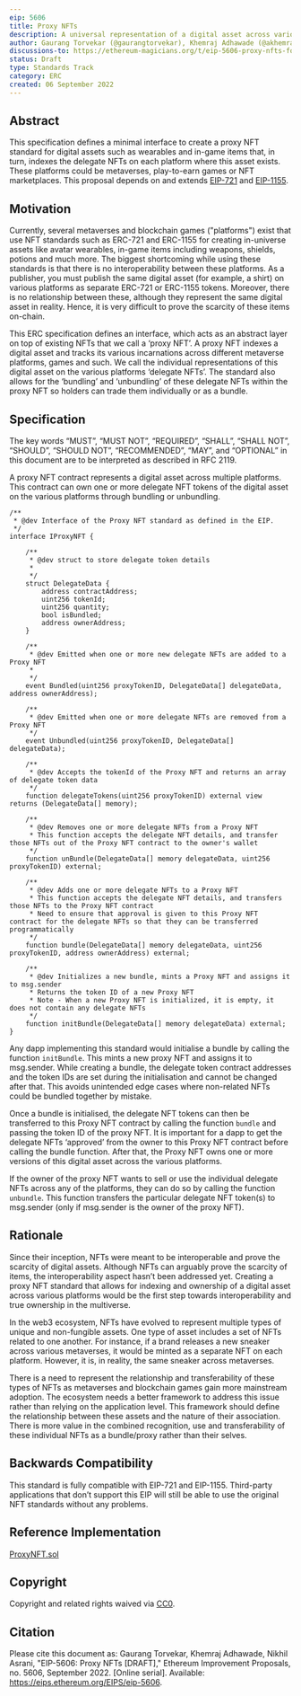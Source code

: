 ```yaml
---
eip: 5606
title: Proxy NFTs
description: A universal representation of a digital asset across various platforms through a wrapper NFT
author: Gaurang Torvekar (@gaurangtorvekar), Khemraj Adhawade (@akhemraj), Nikhil Asrani (@nikhilasrani)
discussions-to: https://ethereum-magicians.org/t/eip-5606-proxy-nfts-for-digital-asset-interoperability/10698
status: Draft
type: Standards Track
category: ERC
created: 06 September 2022
---
```


## Abstract

This specification defines a minimal interface to create a proxy NFT standard for digital assets such as wearables and in-game items that, in turn, indexes the delegate NFTs on each platform where this asset exists. These platforms could be metaverses, play-to-earn games or NFT marketplaces. This proposal depends on and extends [EIP-721](https://eips.ethereum.org/EIPS/eip-721) and [EIP-1155](https://eips.ethereum.org/EIPS/eip-1155).

## Motivation

Currently, several metaverses and blockchain games ("platforms") exist that use NFT standards such as ERC-721 and ERC-1155 for creating in-universe assets like avatar wearables, in-game items including weapons, shields, potions and much more. The biggest shortcoming while using these standards is that there is no interoperability between these platforms. As a publisher, you must publish the same digital asset (for example, a shirt) on various platforms as separate ERC-721 or ERC-1155 tokens. Moreover, there is no relationship between these, although they represent the same digital asset in reality. Hence, it is very difficult to prove the scarcity of these items on-chain.

This ERC specification defines an interface, which acts as an abstract layer on top of existing NFTs that we call a ‘proxy NFT’. A proxy NFT indexes a digital asset and tracks its various incarnations across different metaverse platforms, games and such. We call the individual representations of this digital asset on the various platforms ‘delegate NFTs’. The standard also allows for the ‘bundling’ and ‘unbundling’ of these delegate NFTs within the proxy NFT so holders can trade them individually or as a bundle.

## Specification

The key words “MUST”, “MUST NOT”, “REQUIRED”, “SHALL”, “SHALL NOT”, “SHOULD”, “SHOULD NOT”, “RECOMMENDED”, “MAY”, and “OPTIONAL” in this document are to be interpreted as described in RFC 2119.

A proxy NFT contract represents a digital asset across multiple platforms. This contract can own one or more delegate NFT tokens of the digital asset on the various platforms through bundling or unbundling.

```
/**
 * @dev Interface of the Proxy NFT standard as defined in the EIP.
 */
interface IProxyNFT {

    /**
     * @dev struct to store delegate token details
     *
     */
    struct DelegateData {
        address contractAddress;
        uint256 tokenId;
        uint256 quantity;
        bool isBundled;
        address ownerAddress;
    }

    /**
     * @dev Emitted when one or more new delegate NFTs are added to a Proxy NFT
     *
     */
    event Bundled(uint256 proxyTokenID, DelegateData[] delegateData, address ownerAddress);

    /**
     * @dev Emitted when one or more delegate NFTs are removed from a Proxy NFT
     */
    event Unbundled(uint256 proxyTokenID, DelegateData[] delegateData);

    /**
     * @dev Accepts the tokenId of the Proxy NFT and returns an array of delegate token data
     */
    function delegateTokens(uint256 proxyTokenID) external view returns (DelegateData[] memory);

    /**
     * @dev Removes one or more delegate NFTs from a Proxy NFT
     * This function accepts the delegate NFT details, and transfer those NFTs out of the Proxy NFT contract to the owner's wallet
     */
    function unBundle(DelegateData[] memory delegateData, uint256 proxyTokenID) external;

    /**
     * @dev Adds one or more delegate NFTs to a Proxy NFT
     * This function accepts the delegate NFT details, and transfers those NFTs to the Proxy NFT contract
     * Need to ensure that approval is given to this Proxy NFT contract for the delegate NFTs so that they can be transferred programmatically
     */
    function bundle(DelegateData[] memory delegateData, uint256 proxyTokenID, address ownerAddress) external;

    /**
     * @dev Initializes a new bundle, mints a Proxy NFT and assigns it to msg.sender
     * Returns the token ID of a new Proxy NFT
     * Note - When a new Proxy NFT is initialized, it is empty, it does not contain any delegate NFTs
     */
    function initBundle(DelegateData[] memory delegateData) external;
}
```

Any dapp implementing this standard would initialise a bundle by calling the function `initBundle`. This mints a new proxy NFT and assigns it to msg.sender. While creating a bundle, the delegate token contract addresses and the token IDs are set during the initialisation and cannot be changed after that. This avoids unintended edge cases where non-related NFTs could be bundled together by mistake.

Once a bundle is initialised, the delegate NFT tokens can then be transferred to this Proxy NFT contract by calling the function `bundle` and passing the token ID of the proxy NFT. It is important for a dapp to get the delegate NFTs ‘approved’ from the owner to this Proxy NFT contract before calling the bundle function. After that, the Proxy NFT owns one or more versions of this digital asset across the various platforms.

If the owner of the proxy NFT wants to sell or use the individual delegate NFTs across any of the platforms, they can do so by calling the function `unbundle`. This function transfers the particular delegate NFT token(s) to msg.sender (only if msg.sender is the owner of the proxy NFT).

## Rationale

Since their inception, NFTs were meant to be interoperable and prove the scarcity of digital assets. Although NFTs can arguably prove the scarcity of items, the interoperability aspect hasn’t been addressed yet. Creating a proxy NFT standard that allows for indexing and ownership of a digital asset across various platforms would be the first step towards interoperability and true ownership in the multiverse.

In the web3 ecosystem, NFTs have evolved to represent multiple types of unique and non-fungible assets. One type of asset includes a set of NFTs related to one another. For instance, if a brand releases a new sneaker across various metaverses, it would be minted as a separate NFT on each platform. However, it is, in reality, the same sneaker across metaverses.

There is a need to represent the relationship and transferability of these types of NFTs as metaverses and blockchain games gain more mainstream adoption. The ecosystem needs a better framework to address this issue rather than relying on the application level. This framework should define the relationship between these assets and the nature of their association. There is more value in the combined recognition, use and transferability of these individual NFTs as a bundle/proxy rather than their selves.

## Backwards Compatibility

This standard is fully compatible with EIP-721 and EIP-1155. Third-party applications that don’t support this EIP will still be able to use the original NFT standards without any problems.

## Reference Implementation

[ProxyNFT.sol](../assets/eip-5606/ProxyNFT.sol)

## Copyright

Copyright and related rights waived via [CC0](../LICENSE.md).

## Citation

Please cite this document as:
Gaurang Torvekar, Khemraj Adhawade, Nikhil Asrani, "EIP-5606: Proxy NFTs [DRAFT]," Ethereum Improvement Proposals, no. 5606, September 2022. [Online serial]. Available: https://eips.ethereum.org/EIPS/eip-5606.
